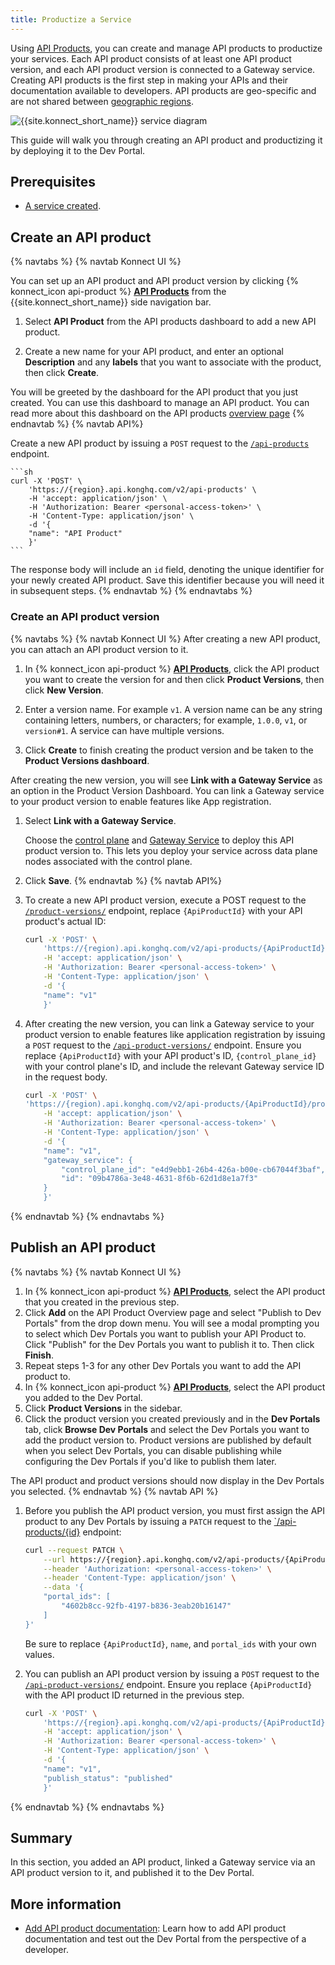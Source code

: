 ```yaml
---
title: Productize a Service
---
```


Using [API Products](/konnect/api-products), you can create and manage API products to productize your services. Each API product consists of at least one API product version, and each API product version is connected to a Gateway service. Creating API products is the first step in making your APIs and their documentation available to developers. API products are geo-specific and are not shared between [geographic regions](/konnect/geo/).

![{{site.konnect_short_name}} service diagram](/assets/images/products/konnect/gateway-manager/konnect-services-diagram.png)

This guide will walk you through creating an API product and productizing it by deploying it to the Dev Portal.

## Prerequisites

* [A service created](/konnect/gateway-manager/deploy-service).

## Create an API product 
{% navtabs %}
{% navtab Konnect UI %}

You can set up an API product and API product version by clicking {% konnect_icon api-product %} [**API Products**](https://cloud.konghq.com/api-products) from the {{site.konnect_short_name}} side navigation bar.

1. Select **API Product** from the API products dashboard to add a new API product.

1. Create a new name for your API product, and enter an optional **Description** and any **labels** that you want to associate with the product, then click **Create**. 

You will be greeted by the dashboard for the API product that you just created. You can use this dashboard to manage an API product. You can read more about this dashboard on the API products [overview page](/konnect/api-products/)
{% endnavtab %}
{% navtab API%}

Create a new API product by issuing a `POST` request to the [`/api-products`](/konnect/api/api-products/latest/#/API%20Products/create-api-product) endpoint. 

    ```sh
    curl -X 'POST' \
        'https://{region}.api.konghq.com/v2/api-products' \
        -H 'accept: application/json' \
        -H 'Authorization: Bearer <personal-access-token>' \
        -H 'Content-Type: application/json' \
        -d '{
        "name": "API Product"
        }'
    ```
The response body will include an `id` field, denoting the unique identifier for your newly created API product. Save this identifier because you will need it in subsequent steps. 
{% endnavtab %}
{% endnavtabs %}

### Create an API product version
{% navtabs %}
{% navtab Konnect UI %}
After creating a new API product, you can attach an API product version to it.

1. In {% konnect_icon api-product %} [**API Products**](https://cloud.konghq.com/api-products), click the API product you want to create the version for and then click **Product Versions**, then click **New Version**.

1. Enter a version name. For example `v1`.
     A version name can be any string containing letters, numbers, or characters;
     for example, `1.0.0`, `v1`, or `version#1`. A service can have multiple
     versions.
1. Click **Create** to finish creating the product version and be taken to the **Product Versions dashboard**.

After creating the new version, you will see **Link with a Gateway Service** as an option in the Product Version Dashboard. You can link a Gateway service to your product version to enable features like App registration. 

1. Select **Link with a Gateway Service**. 

    Choose the [control plane](/konnect/gateway-manager/control-plane-groups/) and [Gateway Service](/konnect/gateway-manager/configuration/#gateway-services) to
    deploy this API product version to. This lets you deploy your service across data plane nodes associated with the control plane.
1. Click **Save**.
{% endnavtab %}
{% navtab API%}

1. To create a new API product version, execute a POST request to the  [`/product-versions/`](/konnect/api/api-products/latest/#/API%20Product%20Versions/create-api-product-version) endpoint, replace `{ApiProductId}` with your API product's actual ID:

    ```sh
    curl -X 'POST' \
        'https://{region).api.konghq.com/v2/api-products/{ApiProductId}/product-versions' \
        -H 'accept: application/json' \
        -H 'Authorization: Bearer <personal-access-token>' \
        -H 'Content-Type: application/json' \
        -d '{
        "name": "v1"
        }'
    ```


1. After creating the new version, you can link a Gateway service to your product version to enable features like application registration by issuing a `POST` request to the [`/api-product-versions/`](/konnect/api/api-products/latest/#/API%20Product%20Versions/create-api-product-version) endpoint. Ensure you replace `{ApiProductId}` with your API product's ID, `{control_plane_id}` with your control plane's ID, and include the relevant Gateway service ID in the request body.

    ```sh
    curl -X 'POST' \
    'https://{region).api.konghq.com/v2/api-products/{ApiProductId}/product-versions' \
        -H 'accept: application/json' \
        -H 'Authorization: Bearer <personal-access-token>' \
        -H 'Content-Type: application/json' \
        -d '{
        "name": "v1",
        "gateway_service": {
            "control_plane_id": "e4d9ebb1-26b4-426a-b00e-cb67044f3baf",
            "id": "09b4786a-3e48-4631-8f6b-62d1d8e1a7f3"
        }
        }'
    ```
{% endnavtab %}
{% endnavtabs %}
## Publish an API product

{% navtabs %}
{% navtab Konnect UI %}

1. In {% konnect_icon api-product %} [**API Products**](https://cloud.konghq.com/api-products), select the API product that you created in the previous step.
1. Click **Add** on the API Product Overview page and select "Publish to Dev Portals" from the drop down menu. You will see a modal prompting you to select which Dev Portals you want to publish your API Product to. Click "Publish" for the Dev Portals you want to publish it to. Then click **Finish**. 
1. Repeat steps 1-3 for any other Dev Portals you want to add the API product to.
1. In {% konnect_icon api-product %} [**API Products**](https://cloud.konghq.com/api-products), select the API product you added to the Dev Portal. 
1. Click **Product Versions** in the sidebar.
1. Click the product version you created previously and in the **Dev Portals** tab, click **Browse Dev Portals** and select the Dev Portals you want to add the product version to. 
    Product versions are published by default when you select Dev Portals, you can disable publishing while configuring the Dev Portals if you'd like to publish them later.

The API product and product versions should now display in the Dev Portals you selected.
{% endnavtab %}
{% navtab API %}

1. Before you publish the API product version, you must first assign the API product to any Dev Portals by issuing a `PATCH` request to the [`/api-products/{id}](/konnect/api/api-products/latest/#/API%20Products/update-api-product) endpoint:

    ```sh
    curl --request PATCH \
        --url https://{region}.api.konghq.com/v2/api-products/{ApiProductId} \
        --header 'Authorization: <personal-access-token>' \
        --header 'Content-Type: application/json' \
        --data '{
        "portal_ids": [
            "4602b8cc-92fb-4197-b836-3eab20b16147"
        ]
    }'
    ```
    Be sure to replace `{ApiProductId}`, `name`, and `portal_ids` with your own values.

1. You can publish an API product version by issuing a `POST` request to the [`/api-product-versions/`](/konnect/api/api-products/latest/#/API%20Product%20Versions/create-api-product-version) endpoint. Ensure you replace `{ApiProductId}` with the API product ID returned in the previous step. 

    ```sh
    curl -X 'POST' \
        'https://{region}.api.konghq.com/v2/api-products/{ApiProductId}/product-versions' \
        -H 'accept: application/json' \
        -H 'Authorization: Bearer <personal-access-token>' \
        -H 'Content-Type: application/json' \
        -d '{
        "name": "v1",
        "publish_status": "published"
        }'
    ```
{% endnavtab %}
{% endnavtabs %}

## Summary

In this section, you added an API product, linked a Gateway service via an API product version to it, and published it to the Dev Portal. 

## More information

* [Add API product documentation](/konnect/dev-portal/publish-service/): Learn how to add API product documentation and test out the Dev Portal from the perspective of a developer.
